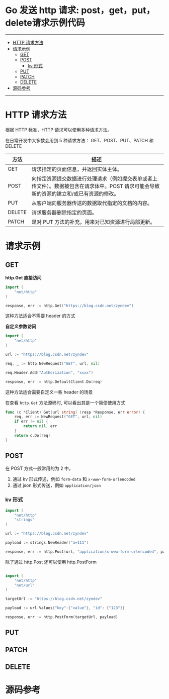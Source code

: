 <h1> Go 发送 http 请求: post，get，put，delete请求示例代码 </h1>

---

- [HTTP 请求方法](#http-请求方法)
- [请求示例](#请求示例)
  - [GET](#get)
  - [POST](#post)
    - [kv 形式](#kv-形式)
  - [PUT](#put)
  - [PATCH](#patch)
  - [DELETE](#delete)
- [源码参考](#源码参考)
---

# HTTP 请求方法

根据 HTTP 标准，HTTP 请求可以使用多种请求方法。

在日常开发中大多数会用到 5 种请求方法： GET、POST、PUT、PATCH 和 DELETE

方法 | 描述
---|---
GET | 请求指定的页面信息，并返回实体主体。
POST | 向指定资源提交数据进行处理请求（例如提交表单或者上传文件）。数据被包含在请求体中。POST 请求可能会导致新的资源的建立和/或已有资源的修改。
PUT | 从客户端向服务器传送的数据取代指定的文档的内容。
DELETE | 请求服务器删除指定的页面。
PATCH |	是对 PUT 方法的补充，用来对已知资源进行局部更新。

# 请求示例

## GET

**http.Get 直接访问**

```go
import (
	"net/http"
)

response, err := http.Get("https://blog.csdn.net/zyndev")
```

这种方法适合不需要 header 的方式

**自定义参数访问**

```go
import (
	"net/http"
)

url := "https://blog.csdn.net/zyndev"

req, _ := http.NewRequest("GET", url, nil)

req.Header.Add("Authorization", "xxxx")

response, err := http.DefaultClient.Do(req)
```

这种方法适合需要自定义一些 header 的场景

在查看 `http.Get` 方法源码时, 可以看出其是一个简便使用方式

```go
func (c *Client) Get(url string) (resp *Response, err error) {
	req, err := NewRequest("GET", url, nil)
	if err != nil {
		return nil, err
	}
	return c.Do(req)
}
```

## POST

在 POST 方式一般常用的为 2 中， 
1. 通过 kv 形式传送，例如 `form-data` 和 `x-www-form-urlencoded`
2. 通过 json 形式传送，例如 `application/json`

### kv 形式

```go
import (
	"net/http"
    "strings"
)

url := "https://blog.csdn.net/zyndev"

payload := strings.NewReader("a=111")

response, err := http.Post(url, "application/x-www-form-urlencoded", payload)
```

除了通过 http.Post 还可以使用 http.PostForm

```go

import (
	"net/http"
	"net/url"
)

targetUrl := "https://blog.csdn.net/zyndev"

payload := url.Values{"key":{"value"}, "id": {"123"}}

response, err := http.PostForm(targetUrl, payload)
```


## PUT
## PATCH
## DELETE

# 源码参考